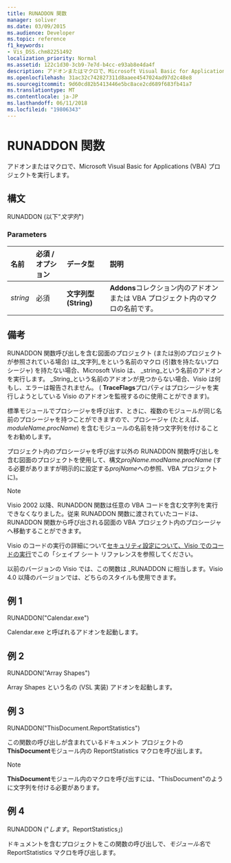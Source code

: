 ```yaml
---
title: RUNADDON 関数
manager: soliver
ms.date: 03/09/2015
ms.audience: Developer
ms.topic: reference
f1_keywords:
- Vis_DSS.chm82251492
localization_priority: Normal
ms.assetid: 122c1d30-3cb9-7e7d-b4cc-e93ab8e4da4f
description: アドオンまたはマクロで、Microsoft Visual Basic for Applications (VBA) プロジェクトを実行します。
ms.openlocfilehash: 31ac32c742827311d8aaee4547024ad97d2c48e8
ms.sourcegitcommit: 9d60cd82b5413446e5bc8ace2cd689f683fb41a7
ms.translationtype: MT
ms.contentlocale: ja-JP
ms.lasthandoff: 06/11/2018
ms.locfileid: "19806343"
---
```

# <a name="runaddon-function"></a>RUNADDON 関数

アドオンまたはマクロで、Microsoft Visual Basic for Applications (VBA) プロジェクトを実行します。 
  
## <a name="syntax"></a>構文

RUNADDON (以下"*文字列*") 
  
### <a name="parameters"></a>Parameters

|**名前**|**必須 / オプション**|**データ型**|**説明**|
|:-----|:-----|:-----|:-----|
| _string_ <br/> |必須  <br/> |**文字列型 (String)** <br/> | **Addons**コレクション内のアドオンまたは VBA プロジェクト内のマクロの名前です。  <br/> |
   
## <a name="remarks"></a>備考

RUNADDON 関数呼び出しを含む図面のプロジェクト (または別のプロジェクトが参照されている場合) は_文字列_をという名前のマクロ (引数を持たないプロシージャ) を持たない場合、Microsoft Visio は、 _string_という名前のアドオンを実行します。 _String_という名前のアドオンが見つからない場合、Visio は何もし、エラーは報告されません。 ( **TraceFlags**プロパティはプロシージャを実行しようとしている Visio のアドオンを監視するのに使用ことができます)。 
  
標準モジュールでプロシージャを呼び出す、ときに、複数のモジュールが同じ名前のプロシージャを持つことができますので、プロシージャ (たとえば、 *moduleName.procName*) を含むモジュールの名前を持つ文字列を付けることをお勧めします。 
  
プロジェクト内のプロシージャを呼び出す以外の RUNADDON 関数呼び出しを含む図面のプロジェクトを使用して、構文*projName.modName.procName* (する必要がありますが明示的に設定する*projName*への参照、VBA プロジェクトに)。 
  
> [!NOTE]
>  Visio 2002 以降、RUNADDON 関数は任意の VBA コードを含む文字列を実行できなくなりました。従来 RUNADDON 関数に渡されていたコードは、RUNADDON 関数から呼び出される図面の VBA プロジェクト内のプロシージャへ移動することができます。 
  
Visio のコードの実行の詳細について[セキュリティ設定について、Visio でのコードの実行](about-security-settings-and-running-code-in-visio-shapesheet.md)でこの「シェイプ シート リファレンスを参照してください。 
  
以前のバージョンの Visio では、この関数は _RUNADDON に相当します。Visio 4.0 以降のバージョンでは、どちらのスタイルも使用できます。 
  
## <a name="example-1"></a>例 1

RUNADDON("Calendar.exe")
  
Calendar.exe と呼ばれるアドオンを起動します。
  
## <a name="example-2"></a>例 2

RUNADDON("Array Shapes")
  
Array Shapes という名の (VSL 実装) アドオンを起動します。
  
## <a name="example-3"></a>例 3

RUNADDON("ThisDocument.ReportStatistics")
  
この関数の呼び出しが含まれているドキュメント プロジェクトの**ThisDocument**モジュール内の ReportStatistics マクロを呼び出します。 
  
> [!NOTE]
>  **ThisDocument**モジュール内のマクロを呼び出すには、"ThisDocument"のように文字列を付ける必要があります。 
  
## <a name="example-4"></a>例 4

RUNADDON ("*します*。ReportStatistics」) 
  
ドキュメントを含むプロジェクトをこの関数の呼び出しで、*モジュール名*で ReportStatistics マクロを呼び出します。 
  

